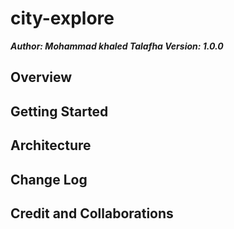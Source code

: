 
# city-explore

***Author: Mohammad khaled Talafha Version: 1.0.0*** 

## Overview
## Getting Started
## Architecture
## Change Log
## Credit and Collaborations